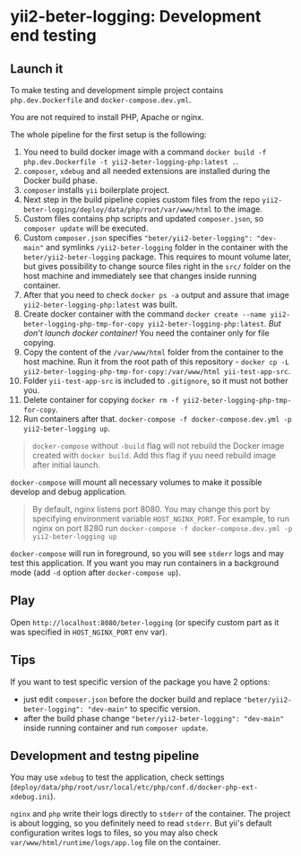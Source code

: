 # yii2-beter-logging: Development end testing

## Launch it

To make testing and development simple project contains `php.dev.Dockerfile` and `docker-compose.dev.yml`.

You are not required to install PHP, Apache or nginx.

The whole pipeline for the first setup is the following:
1. You need to build docker image with a command `docker build -f php.dev.Dockerfile -t yii2-beter-logging-php:latest .`.
2. `composer`, `xdebug` and all needed extensions are installed during the Docker build phase.
3. `composer` installs `yii` boilerplate project.
4. Next step in the build pipeline copies custom files from the repo
`yii2-beter-logging/deploy/data/php/root/var/www/html` to the image.
5. Custom files contains php scripts and updated `composer.json`, so `composer update` will be executed.
6. Custom `composer.json` specifies `"beter/yii2-beter-logging": "dev-main"` and symlinks `/yii2-beter-logging` folder
in the container with the `beter/yii2-beter-logging` package. This requires to mount volume later, but gives possibility
to change source files right in the `src/` folder on the host machine and immediately see that changes inside running
container.
7. After that you need to check `docker ps -a` output and assure that image `yii2-beter-logging-php:latest` was built.
8. Create docker container with the command
`docker create --name yii2-beter-logging-php-tmp-for-copy yii2-beter-logging-php:latest`.
*But don't launch docker container!* You need the container only for file copying.
9. Copy the content of the `/var/www/html` folder from the container to the host machine. Run it from the root path
of this repository - `docker cp -L yii2-beter-logging-php-tmp-for-copy:/var/www/html yii-test-app-src`.
10. Folder `yii-test-app-src` is included to `.gitignore`, so it must not bother you.
11. Delete container for copying `docker rm -f yii2-beter-logging-php-tmp-for-copy`.
12. Run containers after that. `docker-compose -f docker-compose.dev.yml -p yii2-beter-logging up`.

> `docker-compose` without `-build` flag will not rebuild the Docker image created with `docker build`. Add this flag
> if yuu need rebuild image after initial launch.

`docker-compose` will mount all necessary volumes to make it possible develop and debug application.

> By default, nginx listens port 8080. You may change this port by specifying environment variable `HOST_NGINX_PORT`.
> For example, to run nginx on port 8280 run `docker-compose -f docker-compose.dev.yml -p yii2-beter-logging up`

`docker-compose` will run in foreground, so you will see `stderr` logs and may test this application.
If you want you may run containers in a background mode (add `-d` option after `docker-compose up`).

## Play

Open `http://localhost:8080/beter-logging` (or specify custom part as it was specified in `HOST_NGINX_PORT` env var).

## Tips

If you want to test specific version of the package you have 2 options:
* just edit `composer.json` before the docker build and replace `"beter/yii2-beter-logging": "dev-main"` to specific version.
* after the build phase change `"beter/yii2-beter-logging": "dev-main"` inside running container and run `composer update`.

## Development and testng pipeline

You may use `xdebug` to test the application,
check settings (`deploy/data/php/root/usr/local/etc/php/conf.d/docker-php-ext-xdebug.ini`).

`nginx` and `php` write their logs directly to `stderr` of the container. The project is about logging, so you definitely
need to read `stderr`. But yii's default configuration writes logs to files, so you may also check
`var/www/html/runtime/logs/app.log` file on the container.
